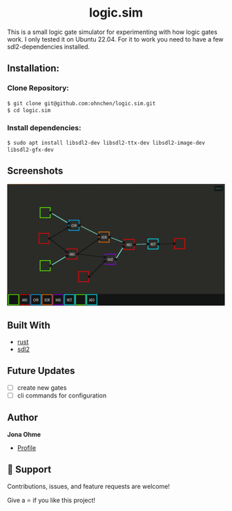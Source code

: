 <h1 align="center">logic.sim</h1>

This is a small logic gate simulator for experimenting with how logic gates work. I only tested it on Ubuntu 22.04. For it to work you need to have a few sdl2-dependencies installed.

## Installation:

### Clone Repository:
```console
$ git clone git@github.com:ohnchen/logic.sim.git
$ cd logic.sim
```

### Install dependencies:
```console
$ sudo apt install libsdl2-dev libsdl2-ttx-dev libsdl2-image-dev libsdl2-gfx-dev
```


## Screenshots

![simple logic gate screenshot](/screenshots/example1.png "Example 1")


## Built With

- [rust](https://www.rust-lang.org/)
- [sdl2](https://docs.rs/sdl2/latest/sdl2/)


## Future Updates

- [ ] create new gates
- [ ] cli commands for configuration

## Author

**Jona Ohme**

- [Profile](https://github.com/ohnchen "ohnchen")

## 🤝 Support

Contributions, issues, and feature requests are welcome!

Give a ⭐️ if you like this project!
